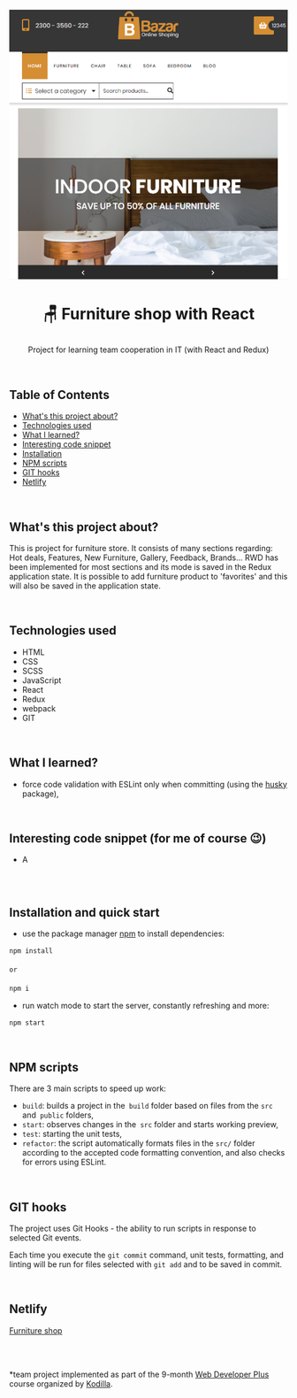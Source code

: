 <p align="center">
<a href="https://dazzling-engelbart-461483.netlify.com/"><img src="public/images/furniture-shop.png" title="furniture shop" alt="screen from main page of furniture shop."></a>
</p>



# <p align="center">🪑 Furniture shop with React</p>
<p align="center">Project for learning team cooperation in IT (with React and Redux)</p>

</br>

## Table of Contents

- [What's this project about?](#about)
- [Technologies used](#technologies)
- [What I learned?](#what)
- [Interesting code snippet](#interesting)
- [Installation](#install)
- [NPM scripts](#scripts)
- [GIT hooks](#githooks)
- [Netlify](#net)

</br>

## <a name="about"></a>What's this project about?

This is project for furniture store. It consists of many sections regarding: Hot deals, Features, New Furniture, Gallery, Feedback, Brands... RWD has been implemented for most sections and its mode is saved in the Redux application state. It is possible to add furniture product to 'favorites' and this will also be saved in the application state.

</br>

## <a name="technologies"></a>Technologies used
- HTML
- CSS
- SCSS
- JavaScript
- React
- Redux
- webpack
- GIT

</br>

## <a name="what"></a>What I learned?
- force code validation with ESLint only when committing (using the [husky](https://www.npmjs.com/package/husky) package),


</br>

## <a name="interesting"></a>Interesting code snippet (for me of course 😉)
- A

```js

```


</br>

## <a name="install"></a>Installation and quick start

- use the package manager [npm](https://www.npmjs.com/get-npm) to install dependencies:

```bash
npm install

or

npm i
```
- run watch mode to start the server, constantly refreshing and more:

```bash
npm start
```

<br/>


## <a name="scripts"></a>NPM scripts

There are 3 main scripts to speed up work:

- `build`: builds a project in the` build` folder based on files from the `src` and` public` folders,
- `start`: observes changes in the` src` folder and starts working preview,
- `test`: starting the unit tests,
- `refactor`: the script automatically formats files in the `src/` folder according to the accepted code formatting convention, and also checks for errors using ESLint.

<br/>


## <a name="githooks"></a>GIT hooks
The project uses Git Hooks - the ability to run scripts in response to selected Git events.

Each time you execute the `git commit` command, unit tests, formatting, and linting will be run
for files selected with `git add` and to be saved in commit.

<br/>


## <a name="net"></a>Netlify
[Furniture shop](https://dazzling-engelbart-461483.netlify.com/)

</br>
</br>

  *team project implemented as part of the 9-month [Web Developer Plus](https://kodilla.com/pl/bootcamp/webdeveloper/?type=wdp&editionId=309) course organized by [Kodilla](https://drive.google.com/file/d/1AZGDMtjhsHbrtXhRSIlRKKc3RCxQk6YY/view?usp=sharing).
